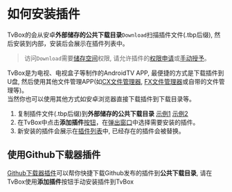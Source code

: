 # 如何安装插件

TvBox的会从安卓**外部储存的公共下载目录**`Download`扫描插件文件(.tbp后缀), 然后安装到内部，安装后会展示在插件列表中。

> 访问`Download`需要[储存空间](image/Screenshot_20250218_091706.png)权限, 请允许插件的[权限申请](image/Screenshot_20250218_091928.png)或[手动授予](image/Screenshot_20250218_091706.png)。

TvBox是为电视、电视盒子等制作的AndroidTV APP, 最便捷的方式是下载插件到U盘, 然后使用其他文件管理APP(如[CX文件管理器](https://cxfileexplorer.com/), [FX文件管理器](http://www.nextapp.com/fx/)或自带的文件管理等)。  
当然你也可以使用其他方式如安卓浏览器直接下载插件到下载目录等。

1. 复制插件文件(.tbp后缀)到**外部储存的公共下载目录**  [示例1](image/Screenshot_20250218_093819.png)  [示例2](image/Screenshot_20250218_094132.png)
2. 在TvBox中点击**添加插件**[按钮](image/Screenshot_20250218_094406.png)，在[弹出窗口](image/Screenshot_20250218_094518.png)中选择需要安装的插件。
3. 新安装的插件会展示在[插件列表](image/Screenshot_20250218_094518.png)中, 已经存在的插件会被替换。

## 使用Github下载器插件

[Github下载器插件](https://github.com/muedsa/github-tvbox-plugin-downloader)可以帮你快捷下载Github发布的插件到**公共下载目录**, 请在TvBox使用**添加插件**按钮手动安装插件到TvBox